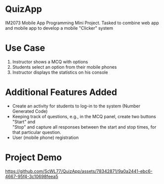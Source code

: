 # QuizApp
IM2073 Mobile App Programming Mini Project. 
Tasked to combine web app and mobile app to develop a mobile "Clicker" system

# Use Case
1) Instructor shows a MCQ with options
2) Students select an option from their mobile phones
3) Instructor displays the statistics on his console

# Additional Features Added
- Create an activity for students to log-in to the system (Number Generated Code)
- Keeping track of questions, e.g., in the MCQ panel, create two buttons "Start" and     
  "Stop" and capture all responses between the start and stop times, for that particular 
  question.
- User (mobile phone) registration

# Project Demo

https://github.com/ScWL77/QuizApp/assets/78342871/9a0a2441-ebc6-4667-95f4-3c10698feea5

